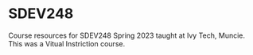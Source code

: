 # SDEV248
Course resources for SDEV248 Spring 2023 taught at Ivy Tech, Muncie. This was a Vitual Instriction course.
